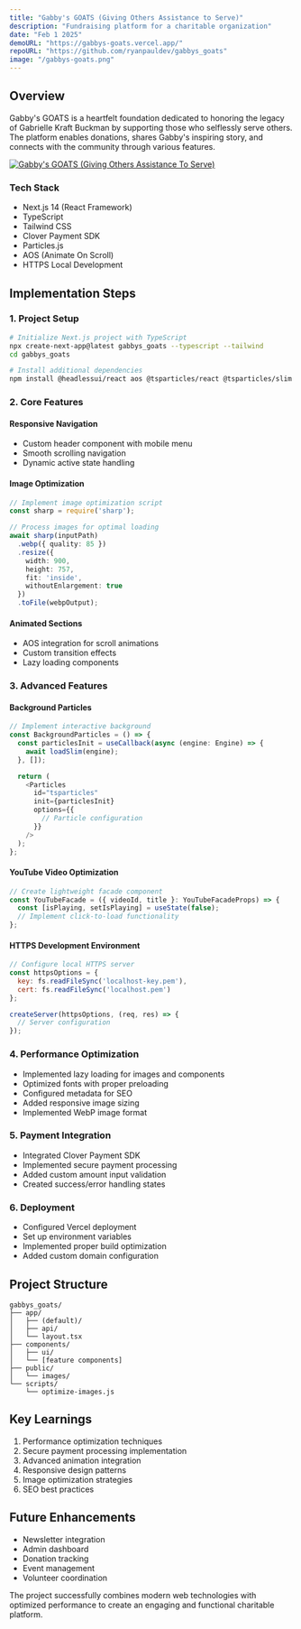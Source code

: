 ```yaml
---
title: "Gabby's GOATS (Giving Others Assistance to Serve)"
description: "Fundraising platform for a charitable organization"
date: "Feb 1 2025"
demoURL: "https://gabbys-goats.vercel.app/"
repoURL: "https://github.com/ryanpauldev/gabbys_goats"
image: "/gabbys-goats.png"
---
```


## Overview

Gabby's GOATS is a heartfelt foundation dedicated to honoring the legacy of Gabrielle Kraft Buckman by supporting those who selflessly serve others. The platform enables donations, shares Gabby's inspiring story, and connects with the community through various features.

<a href="https://gabbys-goats.vercel.app/" target="_blank">
  <img src="/gabbys-goats.png" alt="Gabby's GOATS (Giving Others Assistance To Serve)" />
</a>

### Tech Stack

- Next.js 14 (React Framework)
- TypeScript
- Tailwind CSS
- Clover Payment SDK
- Particles.js
- AOS (Animate On Scroll)
- HTTPS Local Development

## Implementation Steps

### 1. Project Setup

```bash
# Initialize Next.js project with TypeScript
npx create-next-app@latest gabbys_goats --typescript --tailwind
cd gabbys_goats

# Install additional dependencies
npm install @headlessui/react aos @tsparticles/react @tsparticles/slim
```

### 2. Core Features

#### Responsive Navigation
- Custom header component with mobile menu
- Smooth scrolling navigation
- Dynamic active state handling

#### Image Optimization
```typescript
// Implement image optimization script
const sharp = require('sharp');

// Process images for optimal loading
await sharp(inputPath)
  .webp({ quality: 85 })
  .resize({
    width: 900,
    height: 757,
    fit: 'inside',
    withoutEnlargement: true
  })
  .toFile(webpOutput);
```

#### Animated Sections
- AOS integration for scroll animations
- Custom transition effects
- Lazy loading components

### 3. Advanced Features

#### Background Particles
```typescript
// Implement interactive background
const BackgroundParticles = () => {
  const particlesInit = useCallback(async (engine: Engine) => {
    await loadSlim(engine);
  }, []);

  return (
    <Particles
      id="tsparticles"
      init={particlesInit}
      options={{
        // Particle configuration
      }}
    />
  );
};
```

#### YouTube Video Optimization
```typescript
// Create lightweight facade component
const YouTubeFacade = ({ videoId, title }: YouTubeFacadeProps) => {
  const [isPlaying, setIsPlaying] = useState(false);
  // Implement click-to-load functionality
};
```

#### HTTPS Development Environment
```javascript
// Configure local HTTPS server
const httpsOptions = {
  key: fs.readFileSync('localhost-key.pem'),
  cert: fs.readFileSync('localhost.pem')
};

createServer(httpsOptions, (req, res) => {
  // Server configuration
});
```

### 4. Performance Optimization

- Implemented lazy loading for images and components
- Optimized fonts with proper preloading
- Configured metadata for SEO
- Added responsive image sizing
- Implemented WebP image format

### 5. Payment Integration

- Integrated Clover Payment SDK
- Implemented secure payment processing
- Added custom amount input validation
- Created success/error handling states

### 6. Deployment

- Configured Vercel deployment
- Set up environment variables
- Implemented proper build optimization
- Added custom domain configuration

## Project Structure

```
gabbys_goats/
├── app/
│   ├── (default)/
│   ├── api/
│   └── layout.tsx
├── components/
│   ├── ui/
│   └── [feature components]
├── public/
│   └── images/
└── scripts/
    └── optimize-images.js
```

## Key Learnings

1. Performance optimization techniques
2. Secure payment processing implementation
3. Advanced animation integration
4. Responsive design patterns
5. Image optimization strategies
6. SEO best practices

## Future Enhancements

- Newsletter integration
- Admin dashboard
- Donation tracking
- Event management
- Volunteer coordination

The project successfully combines modern web technologies with optimized performance to create an engaging and functional charitable platform.

